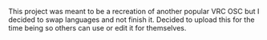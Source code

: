 This project was meant to be a recreation of another popular VRC OSC but I decided to swap languages and not finish it. Decided to upload this for the time being so others can use or edit it for themselves.
